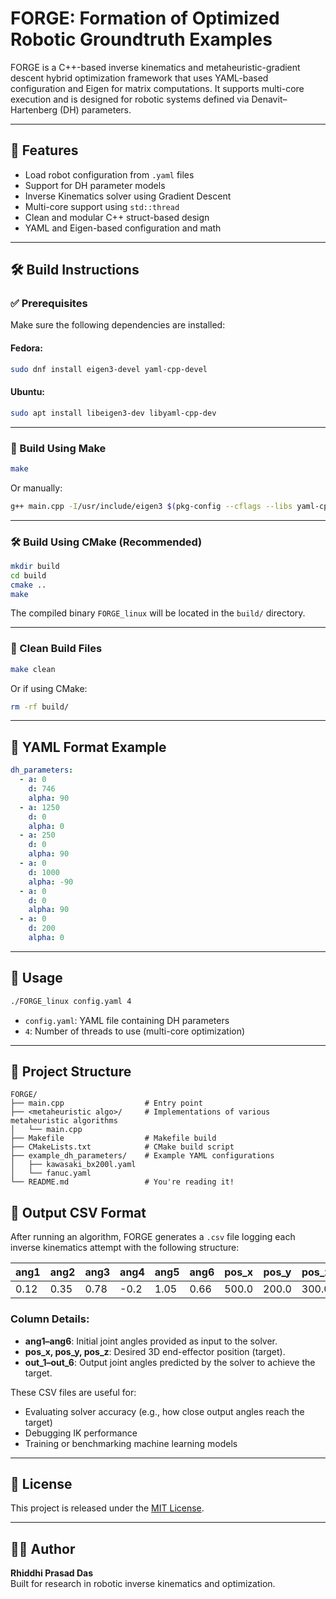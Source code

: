 # FORGE: Formation of Optimized Robotic Groundtruth Examples

FORGE is a C++-based inverse kinematics and metaheuristic-gradient descent hybrid optimization framework that uses YAML-based configuration and Eigen for matrix computations. It supports multi-core execution and is designed for robotic systems defined via Denavit–Hartenberg (DH) parameters.

---

## 🚀 Features

- Load robot configuration from `.yaml` files
- Support for DH parameter models
- Inverse Kinematics solver using Gradient Descent
- Multi-core support using `std::thread`
- Clean and modular C++ struct-based design
- YAML and Eigen-based configuration and math

---

## 🛠️ Build Instructions

### ✅ Prerequisites

Make sure the following dependencies are installed:

#### Fedora:
```bash
sudo dnf install eigen3-devel yaml-cpp-devel
```

#### Ubuntu:
```bash
sudo apt install libeigen3-dev libyaml-cpp-dev
```

---

### 🔧 Build Using Make

```bash
make
```

Or manually:

```bash
g++ main.cpp -I/usr/include/eigen3 $(pkg-config --cflags --libs yaml-cpp) -std=c++17 -o FORGE_linux
```

---

### 🛠️ Build Using CMake (Recommended)

```bash
mkdir build
cd build
cmake ..
make
```

The compiled binary `FORGE_linux` will be located in the `build/` directory.

---

### 🧹 Clean Build Files
```bash
make clean
```

Or if using CMake:
```bash
rm -rf build/
```

---

## 📂 YAML Format Example

```yaml
dh_parameters:
  - a: 0
    d: 746
    alpha: 90
  - a: 1250
    d: 0
    alpha: 0
  - a: 250
    d: 0
    alpha: 90
  - a: 0
    d: 1000
    alpha: -90
  - a: 0
    d: 0
    alpha: 90
  - a: 0
    d: 200
    alpha: 0
```

---

## 🧪 Usage

```bash
./FORGE_linux config.yaml 4
```

- `config.yaml`: YAML file containing DH parameters
- `4`: Number of threads to use (multi-core optimization)

---

## 📁 Project Structure

```
FORGE/
├── main.cpp                  # Entry point
├── <metaheuristic algo>/     # Implementations of various metaheuristic algorithms
│   └── main.cpp
├── Makefile                  # Makefile build
├── CMakeLists.txt            # CMake build script
├── example_dh_parameters/    # Example YAML configurations
│   ├── kawasaki_bx200l.yaml
│   └── fanuc.yaml
└── README.md                 # You're reading it!
```

## 📄 Output CSV Format

After running an algorithm, FORGE generates a `.csv` file logging each inverse kinematics attempt with the following structure:

| ang1 | ang2 | ang3 | ang4 | ang5 | ang6 | pos_x | pos_y | pos_z | out_1 | out_2 | out_3 | out_4 | out_5 | out_6 |
|------|------|------|------|------|------|--------|--------|--------|--------|--------|--------|--------|--------|--------|
| 0.12 | 0.35 | 0.78 | -0.2 | 1.05 | 0.66 | 500.0  | 200.0  | 300.0  | 0.11   | 0.33   | 0.80   | -0.21  | 1.04   | 0.65   |

### Column Details:

- **ang1–ang6**: Initial joint angles provided as input to the solver.
- **pos_x, pos_y, pos_z**: Desired 3D end-effector position (target).
- **out_1–out_6**: Output joint angles predicted by the solver to achieve the target.

These CSV files are useful for:
- Evaluating solver accuracy (e.g., how close output angles reach the target)
- Debugging IK performance
- Training or benchmarking machine learning models

---

## 📜 License

This project is released under the [MIT License](LICENSE).

---

## 👨‍🔬 Author

**Rhiddhi Prasad Das**  
Built for research in robotic inverse kinematics and optimization.

